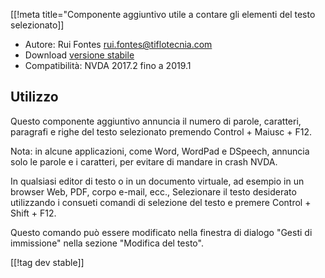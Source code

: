 [[!meta title="Componente aggiuntivo utile a contare gli elementi del testo selezionato]]

* Autore: Rui Fontes <rui.fontes@tiflotecnia.com>
* Download [versione stabile][1]
* Compatibilità: NVDA 2017.2 fino a 2019.1

## Utilizzo ##
Questo componente aggiuntivo annuncia il numero di parole, caratteri,
paragrafi e righe del testo selezionato premendo Control + Maiusc + F12.

Nota: in alcune applicazioni, come Word, WordPad e DSpeech, annuncia solo le
parole e i caratteri, per evitare di mandare in crash NVDA.

In qualsiasi editor di testo o in un documento virtuale, ad esempio in un
browser Web, PDF, corpo e-mail, ecc., Selezionare il testo desiderato
utilizzando i consueti comandi di selezione del testo e premere Control +
Shift + F12.

Questo comando può essere modificato nella finestra di dialogo "Gesti di
immissione" nella sezione "Modifica del testo".

[[!tag dev stable]]

[1]: https://addons.nvda-project.org/files/get.php?file=wc
